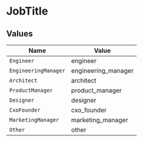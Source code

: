 # JobTitle


## Values

| Name                 | Value                |
| -------------------- | -------------------- |
| `Engineer`           | engineer             |
| `EngineeringManager` | engineering_manager  |
| `Architect`          | architect            |
| `ProductManager`     | product_manager      |
| `Designer`           | designer             |
| `CxoFounder`         | cxo_founder          |
| `MarketingManager`   | marketing_manager    |
| `Other`              | other                |